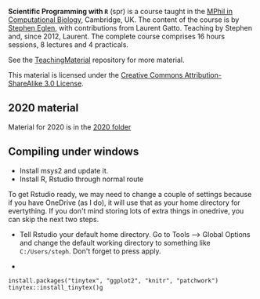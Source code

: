 **Scientific Programming with `R`** (spr) is a course taught in the [MPhil in Computational Biology](http://www.ccbi.cam.ac.uk/Education/MPhil), Cambridge, UK. The content of the course is by [Stephen Eglen](http://www.damtp.cam.ac.uk/user/sje30/), with contributions from Laurent Gatto. Teaching by Stephen and, since 2012, Laurent. The complete course comprises 16 hours sessions, 8 lectures and 4 practicals. 

See the [TeachingMaterial](https://github.com/lgatto/TeachingMaterial) repository for more material.

This material is licensed under the 
[Creative Commons Attribution-ShareAlike 3.0 License](http://creativecommons.org/licenses/by-sa/3.0/). 


## 2020 material

Material for 2020 is in the [2020 folder](2020/README.md)


## Compiling under windows

- Install msys2 and update it.
- Install R, Rstudio through normal route


To get Rstudio ready, we may need to change a couple of settings
  because if you have OneDrive (as I do), it will use that as your
  home directory for evertything.  If you don't mind storing lots of
  extra things in onedrive, you can skip the next two steps.
  
- Tell Rstudio your default home directory.  Go to Tools --> Global
  Options and change the default working directory to something like
  `C:/Users/steph`.  Don't forget to press apply.

- 



```
install.packages("tinytex", "ggplot2", "knitr", "patchwork")
tinytex::install_tinytex()g
```

